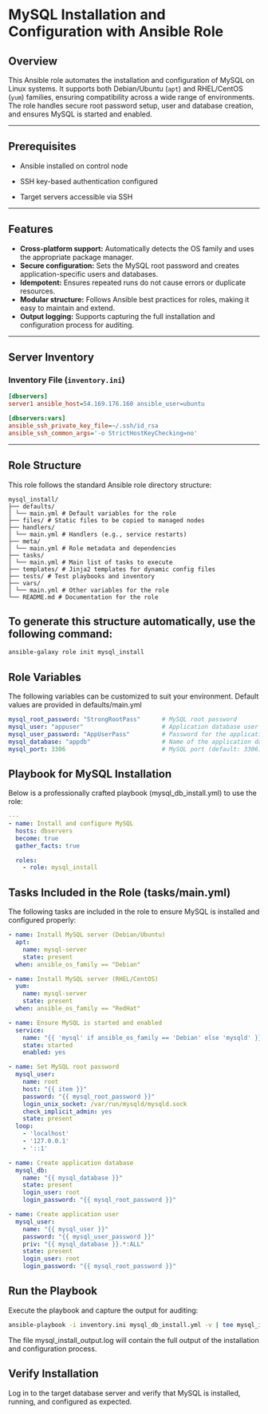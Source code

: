 # MySQL Installation and Configuration with Ansible Role

## Overview  
  
This Ansible role automates the installation and configuration of MySQL on Linux systems. It supports both Debian/Ubuntu (`apt`) and RHEL/CentOS (`yum`) families, ensuring compatibility across a wide range of environments. The role handles secure root password setup, user and database creation, and ensures MySQL is started and enabled.  
  
---

## Prerequisites

* Ansible installed on control node

* SSH key-based authentication configured

* Target servers accessible via SSH

---

## Features  
  
- **Cross-platform support:** Automatically detects the OS family and uses the appropriate package manager.  
- **Secure configuration:** Sets the MySQL root password and creates application-specific users and databases.  
- **Idempotent:** Ensures repeated runs do not cause errors or duplicate resources.  
- **Modular structure:** Follows Ansible best practices for roles, making it easy to maintain and extend.  
- **Output logging:** Supports capturing the full installation and configuration process for auditing.  
  
---  
  
## Server Inventory

### Inventory File (`inventory.ini`)

```ini
[dbservers]
server1 ansible_host=54.169.176.160 ansible_user=ubuntu

[dbservers:vars]
ansible_ssh_private_key_file=~/.ssh/id_rsa
ansible_ssh_common_args='-o StrictHostKeyChecking=no'
```

---
  
## Role Structure  
  
This role follows the standard Ansible role directory structure:
```tree
mysql_install/
├── defaults/
│ └── main.yml # Default variables for the role
├── files/ # Static files to be copied to managed nodes
├── handlers/
│ └── main.yml # Handlers (e.g., service restarts)
├── meta/
│ └── main.yml # Role metadata and dependencies
├── tasks/
│ └── main.yml # Main list of tasks to execute
├── templates/ # Jinja2 templates for dynamic config files
├── tests/ # Test playbooks and inventory
├── vars/
│ └── main.yml # Other variables for the role
└── README.md # Documentation for the role
```
## To generate this structure automatically, use the following command:
```bash
ansible-galaxy role init mysql_install
```

## Role Variables
The following variables can be customized to suit your environment. Default values are provided in defaults/main.yml

```yaml
mysql_root_password: "StrongRootPass"      # MySQL root password
mysql_user: "appuser"                      # Application database user
mysql_user_password: "AppUserPass"         # Password for the application user
mysql_database: "appdb"                    # Name of the application database
mysql_port: 3306                           # MySQL port (default: 3306)
```

## Playbook for MySQL Installation
Below is a professionally crafted playbook (mysql_db_install.yml) to use the role:

```yaml
---
- name: Install and configure MySQL
  hosts: dbservers
  become: true
  gather_facts: true

  roles:
    - role: mysql_install
```

## Tasks Included in the Role (tasks/main.yml)
The following tasks are included in the role to ensure MySQL is installed and configured properly:

```yaml
- name: Install MySQL server (Debian/Ubuntu)
  apt:
    name: mysql-server
    state: present
  when: ansible_os_family == "Debian"

- name: Install MySQL server (RHEL/CentOS)
  yum:
    name: mysql-server
    state: present
  when: ansible_os_family == "RedHat"

- name: Ensure MySQL is started and enabled
  service:
    name: "{{ 'mysql' if ansible_os_family == 'Debian' else 'mysqld' }}"
    state: started
    enabled: yes

- name: Set MySQL root password
  mysql_user:
    name: root
    host: "{{ item }}"
    password: "{{ mysql_root_password }}"
    login_unix_socket: /var/run/mysqld/mysqld.sock
    check_implicit_admin: yes
    state: present
  loop:
    - 'localhost'
    - '127.0.0.1'
    - '::1'

- name: Create application database
  mysql_db:
    name: "{{ mysql_database }}"
    state: present
    login_user: root
    login_password: "{{ mysql_root_password }}"

- name: Create application user
  mysql_user:
    name: "{{ mysql_user }}"
    password: "{{ mysql_user_password }}"
    priv: "{{ mysql_database }}.*:ALL"
    state: present
    login_user: root
    login_password: "{{ mysql_root_password }}"
```

## Run the Playbook
Execute the playbook and capture the output for auditing:

```bash
ansible-playbook -i inventory.ini mysql_db_install.yml -v | tee mysql_install_output.log
```
The file mysql_install_output.log will contain the full output of the installation and configuration process.

## Verify Installation
Log in to the target database server and verify that MySQL is installed, running, and configured as expected.

